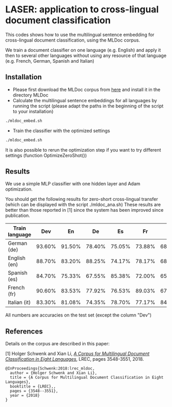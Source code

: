 # LASER: application to cross-lingual document classification

This codes shows how to use the multilingual sentence embedding for
cross-lingual document classification, using the MLDoc corpus.

We train a  document classifier on one language (e.g. English) and apply it then
to several other languages without using any resource of that language
(e.g. French, German, Spanish and Italian)

## Installation

* Please first download the MLDoc corpus from
  [here](https://github.com/facebookresearch/MLDoc)
  and install it in the directory MLDoc
* Calculate the multilingual sentence embeddings for all languages by
  running the script (please adapt the paths in the beginning of the script
  to your installation)
```bash
./mldoc_embed.sh
```
* Train the classifier with the optimized settings
```bash
./mldoc_embed.sh
```
  It is also possible to rerun the optimization step if you want to try
  different settings (function OptimizeZeroShot())

## Results

We use a simple MLP classifier with one hidden layer and Adam optimization.

You should get the following results for zero-short cross-lingual transfer
(which can be displayed with the script ./mldoc\_ana.sh)
These results are better than those reported in [1] since the system has
been improved since publication.

| Train language |   Dev  |   En   |   De   |   Es   |   Fr   |   It   |
|----------------|--------|--------|--------|--------|--------|--------|
| German (de)    | 93.60% | 91.50% | 78.40% | 75.05% | 73.88% | 68.28% |
| English (en)   | 88.70% | 83.20% | 88.25% | 74.17% | 78.17% | 68.55% |
| Spanish (es)   | 84.70% | 75.33% | 67.55% | 85.38% | 72.00% | 65.17% |
| French (fr)    | 90.60% | 83.53% | 77.92% | 76.53% | 89.03% | 67.92% |
| Italian (it)   | 83.30% | 81.08% | 74.35% | 78.70% | 77.17% | 84.97% |

All numbers are accuracies on the test set
(except the column "Dev")


## References

Details on the corpus are described in this paper:

[1]  Holger Schwenk and Xian Li,
    [*A Corpus for Multilingual Document Classification in Eight Languages*](http://www.lrec-conf.org/proceedings/lrec2018/pdf/658.pdf),
    LREC, pages 3548-3551, 2018.

```
@InProceedings{Schwenk:2018:lrec_mldoc,
  author = {Holger Schwenk and Xian Li},
  title = {A Corpus for Multilingual Document Classification in Eight Languages},
  booktitle = {LREC},,
  pages = {3548--3551},
  year = {2018}
}
```
